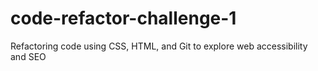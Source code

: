# code-refactor-challenge-1
Refactoring code using CSS, HTML, and Git to explore web accessibility and SEO

